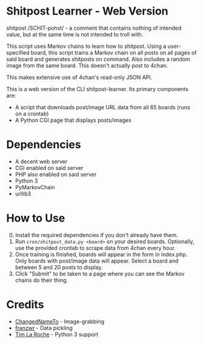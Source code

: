 # Shitpost Learner - Web Version

shitpost /SCHIT-pohst/ - a comment that contains nothing of intended value, but at the
same time is not intended to troll with.

This script uses Markov chains to learn how to shitpost. Using a user-specified board,
this script trains a Markov chain on all posts on all pages of said board and generates
shitposts on command. Also includes a random image from the same board. This doesn't
actually post to 4chan.

This makes extensive use of 4chan's read-only JSON API.

This is a web version of the CLI shitpost-learner. Its primary components are:

* A script that downloads post/image URL data from all 65 boards (runs on a crontab)
* A Python CGI page that displays posts/images

# Dependencies

* A decent web server
* CGI enabled on said server
* PHP also enabled on said server
* Python 3
* PyMarkovChain
* urllib3

# How to Use

0. Install the required dependencies if you don't already have them.
1. Run `cron/shitpost_data.py <board>` on your desired boards. Optionally, use the provided crontab to scrape data from 4chan every hour.
2. Once training is finished, boards will appear in the form in index.php. Only boards with post/image data will appear. Select a board and between 5 and 20 posts to display.
3. Click "Submit" to be taken to a page where you can see the Markov chains do their thing.

# Credits
* [ChangedNameTo](https://github.com/ChangedNameTo) - Image-grabbing
* [franzwr](https://github.com/franzwr) - Data pickling
* [Tim La Roche](https://github.com/timlaroche) - Python 3 support
